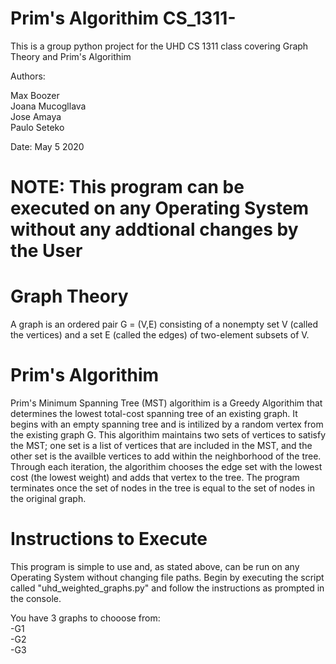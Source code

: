 # Prim's Algorithim CS_1311-
This is a group python project for the UHD CS 1311 class covering Graph Theory and Prim's Algorithim

Authors:

Max Boozer                                                                                                                   
Joana Mucogllava                                                                                                                      
Jose Amaya           
Paulo Seteko


Date: May 5 2020

# NOTE: This program can be executed on any Operating System without any addtional changes by the User

# Graph Theory
A graph is an ordered pair G = (V,E) consisting of a nonempty set V (called the vertices) and a set E (called the edges) of two-element subsets of V.

# Prim's Algorithim

Prim's Minimum Spanning Tree (MST) algorithim is a Greedy Algorithim that determines the lowest total-cost spanning tree of an existing graph. It begins with an empty spanning tree and is intilized by a random vertex from the existing graph G. This algorithim maintains two sets of vertices to satisfy the MST; one set is a list of vertices that are included in the MST, and the other set is the availble vertices to add within the neighborhood of the tree. Through each iteration, the algorithim chooses the edge set with the lowest cost (the lowest weight) and adds that vertex to the tree. The program terminates once the set of nodes in the tree is equal to the set of nodes in the original graph.

# Instructions to Execute

This program is simple to use and, as stated above, can be run on any Operating System without changing file paths. 
Begin by executing the script called "uhd_weighted_graphs.py" and follow the instructions as prompted in the console.

You have 3 graphs to chooose from:   
-G1  
-G2  
-G3  


